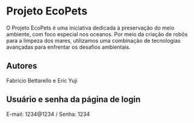 # Projeto EcoPets

O Projeto EcoPets é uma iniciativa dedicada à preservação do meio ambiente, com foco especial nos oceanos. Por meio da criação de robôs para a limpeza dos mares, utilizamos uma combinação de tecnologias avançadas para enfrentar os desafios ambientais.

## Autores

Fabricio Bettarello e Eric Yuji

## Usuário e senha da página de login

E-mail: 1234@1234 / Senha: 1234
